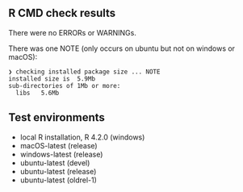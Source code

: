 ## R CMD check results
There were no ERRORs or WARNINGs. 

There was one NOTE (only occurs on ubuntu but not on windows or macOS):

    ❯ checking installed package size ... NOTE
    installed size is  5.9Mb
    sub-directories of 1Mb or more:
      libs   5.6Mb

## Test environments

* local R installation, R 4.2.0 (windows)
* macOS-latest (release)
* windows-latest (release)
* ubuntu-latest (devel)
* ubuntu-latest (release)
* ubuntu-latest (oldrel-1)
